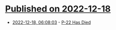 # [Published on 2022-12-18](index.md)

* [2022-12-18, 06:08:03](https://news.ycombinator.com/item?id=34035438) - [P-22 Has Died](https://www.bbc.com/news/world-us-canada-64006005)
